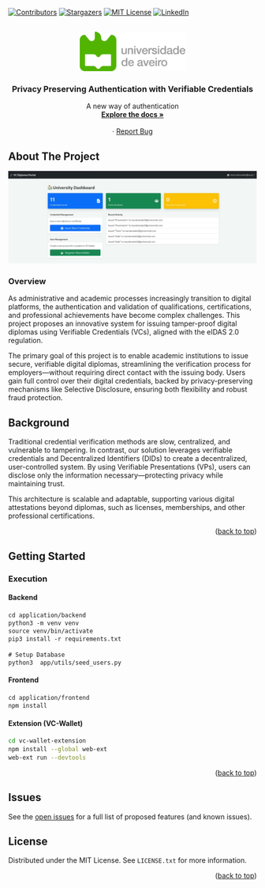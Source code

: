 <!-- Project Privacy-Preserving-Authentication-with-Verifiable-Credentials: https://github.com/FuryCode-bit/Privacy-Preserving-Authentication-with-Verifiable-Credentials -->
<a name="readme-top"></a>

[![Contributors][contributors-shield]][contributors-url]
[![Stargazers][stars-shield]][stars-url]
[![MIT License][license-shield]][license-url]
[![LinkedIn][linkedin-shield]][linkedin-url]

<!-- PROJECT LOGO -->
<br />
<div align="center">
  <a href="https://github.com/FuryCode-bit/Privacy-Preserving-Authentication-with-Verifiable-Credentials">
    <img src="readme/ua.png" alt="Logo" height="80">
  </a>

  <h3 align="center">Privacy Preserving Authentication with Verifiable Credentials</h3>

  <p align="center"> A new way of authentication 
    <br />
    <a href="https://github.com/FuryCode-bit/Privacy-Preserving-Authentication-with-Verifiable-Credentials"><strong>Explore the docs »</strong></a>
    <br />
    <br />
    <!-- <a href="https://github.com/FuryCode-bit/Privacy-Preserving-Authentication-with-Verifiable-Credentials">View Demo</a> -->
    ·
    <a href="https://github.com/FuryCode-bit/Privacy-Preserving-Authentication-with-Verifiable-Credentials/issues">Report Bug</a>
    <!-- ·
    <a href="https://github.com/FuryCode-bit/Privacy-Preserving-Authentication-with-Verifiable-Credentials/issues">Request Feature</a> -->
  </p>
</div>

<!-- ABOUT THE PROJECT -->
## About The Project

![Product Name Screen Shot][project-screenshot]

### Overview

As administrative and academic processes increasingly transition to digital platforms, the authentication and validation of qualifications, certifications, and professional achievements have become complex challenges. This project proposes an innovative system for issuing tamper-proof digital diplomas using Verifiable Credentials (VCs), aligned with the eIDAS 2.0 regulation.

The primary goal of this project is to enable academic institutions to issue secure, verifiable digital diplomas, streamlining the verification process for employers—without requiring direct contact with the issuing body. Users gain full control over their digital credentials, backed by privacy-preserving mechanisms like Selective Disclosure, ensuring both flexibility and robust fraud protection.

## Background

Traditional credential verification methods are slow, centralized, and vulnerable to tampering. In contrast, our solution leverages verifiable credentials and Decentralized Identifiers (DIDs) to create a decentralized, user-controlled system. By using Verifiable Presentations (VPs), users can disclose only the information necessary—protecting privacy while maintaining trust.

This architecture is scalable and adaptable, supporting various digital attestations beyond diplomas, such as licenses, memberships, and other professional certifications.

<p align="right">(<a href="#readme-top">back to top</a>)</p>

<!-- GETTING STARTED -->
## Getting Started

### Execution

#### Backend

```shell
cd application/backend
python3 -m venv venv
source venv/bin/activate
pip3 install -r requirements.txt

# Setup Database
python3  app/utils/seed_users.py
```
#### Frontend

```shell
cd application/frontend
npm install
```

#### Extension (VC-Wallet)

```bash
cd vc-wallet-extension
npm install --global web-ext
web-ext run --devtools
```

<p align="right">(<a href="#readme-top">back to top</a>)</p>

<!-- Issues -->
## Issues

See the [open issues](https://github.com/FuryCode-bit/Privacy-Preserving-Authentication-with-Verifiable-Credentials/issues) for a full list of proposed features (and known issues).

<!-- LICENSE -->
## License

Distributed under the MIT License. See `LICENSE.txt` for more information.

<p align="right">(<a href="#readme-top">back to top</a>)</p>

<!-- MARKDOWN LINKS & IMAGES -->

[contributors-shield]: https://img.shields.io/github/contributors/FuryCode-bit/Privacy-Preserving-Authentication-with-Verifiable-Credentials.svg?style=for-the-badge
[contributors-url]: https://github.com/FuryCode-bit/Privacy-Preserving-Authentication-with-Verifiable-Credentials/graphs/contributors
[forks-shield]: https://img.shields.io/github/forks/FuryCode-bit/Privacy-Preserving-Authentication-with-Verifiable-Credentials.svg?style=for-the-badge
[forks-url]: https://github.com/FuryCode-bit/Privacy-Preserving-Authentication-with-Verifiable-Credentials/network/members
[stars-shield]: https://img.shields.io/github/stars/FuryCode-bit/Privacy-Preserving-Authentication-with-Verifiable-Credentials.svg?style=for-the-badge
[stars-url]: https://github.com/FuryCode-bit/Privacy-Preserving-Authentication-with-Verifiable-Credentials/stargazers
[issues-shield]: https://img.shields.io/github/issues/FuryCode-bit/Privacy-Preserving-Authentication-with-Verifiable-Credentials.svg?style=for-the-badge
[issues-url]: https://github.com/FuryCode-bit/Privacy-Preserving-Authentication-with-Verifiable-Credentials/issues
[license-shield]: https://img.shields.io/github/license/FuryCode-bit/Privacy-Preserving-Authentication-with-Verifiable-Credentials.svg?style=for-the-badge
[license-url]: https://github.com/FuryCode-bit/Privacy-Preserving-Authentication-with-Verifiable-Credentials/blob/master/LICENSE

[linkedin-shield]: https://img.shields.io/badge/-LinkedIn-black.svg?style=for-the-badge&logo=linkedin&colorB=555
[linkedin-url]: https://linkedin.com/in/bernardeswebdev

[project-screenshot]: readme/vcs.png